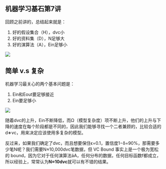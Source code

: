 ## 机器学习基石第7讲

回顾之前讲的，总结起来就是：

1. 好的假设集合（H），dvc小
2. 好的资料集（D），N足够大
3. 好的演算法（A），Ein足够小

![](http://static.obeobe.com/image/blog-image/Machine-Learning-Foundations-7-3.png)



## 简单 v.s 复杂

机器学习最关心的两个基本问题是：

1. Ein和Eout要足够接近
2. Ein要足够小

![](http://beader.me/mlnotebook/section2/images/model_complexity_curve.png)

随着dvc的上升，Ein不断降低，而Ω（模型复杂度）项不断上升，他们的上升与下降的速度在每个阶段都是不同的，因此我们能够寻找一个二者兼顾的，比较合适的d∗vc，用来决定应该使用多复杂的模型。

反过来，如果我们确定了dvc，而且想要保住ϵ=0.1，置信度1−δ=90%，那需要多少笔N呢？我们需要N≈10,000dvc笔数据，但 VC Bound 事实上是一个极为宽松的 bound，因为它对于任何演算法A，任何分布的数据，任何目标函数f都成立，所以经验上，常常认为**N≈10dvc**就可以有不错的结果。